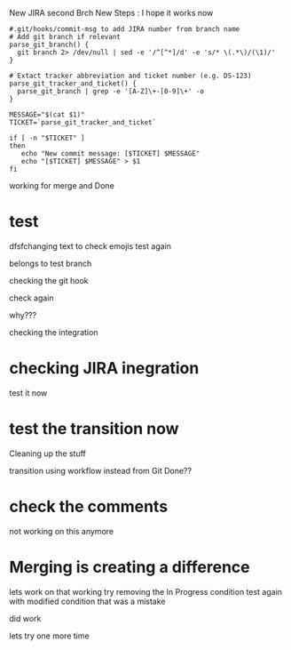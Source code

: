 New JIRA
second Brch
New Steps : I hope it works now


``` 
#.git/hooks/commit-msg to add JIRA number from branch name
# Add git branch if relevant
parse_git_branch() {
  git branch 2> /dev/null | sed -e '/^[^*]/d' -e 's/* \(.*\)/(\1)/'
}

# Extact tracker abbreviation and ticket number (e.g. DS-123)
parse_git_tracker_and_ticket() {
  parse_git_branch | grep -e '[A-Z]\+-[0-9]\+' -o
}

MESSAGE="$(cat $1)"
TICKET=`parse_git_tracker_and_ticket`

if [ -n "$TICKET" ]
then
   echo "New commit message: [$TICKET] $MESSAGE"
   echo "[$TICKET] $MESSAGE" > $1
fi

```
working for merge and Done
# test
dfsfchanging text to check emojis
test
again

belongs to test branch 

checking the git hook

check again

why???

checking the integration


# checking JIRA inegration

test it now

# test the transition now
Cleaning up the stuff


transition using workflow instead from Git
Done??

# check the comments
not working on this anymore


# Merging is creating a difference
lets work on that
working
try removing the In Progress condition
test again with modified condition
that was a mistake

did work

lets try one more time
